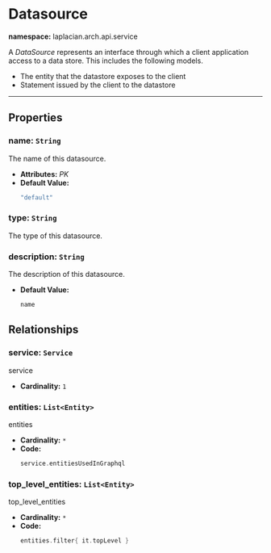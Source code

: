 # **Datasource**
**namespace:** laplacian.arch.api.service

A *DataSource* represents an interface through which a client application access to a data store.
This includes the following models.
- The entity that the datastore exposes to the client
- Statement issued by the client to the datastore




---

## Properties

### name: `String`
The name of this datasource.
- **Attributes:** *PK*
- **Default Value:**
  ```kotlin
  "default"
  ```

### type: `String`
The type of this datasource.

### description: `String`
The description of this datasource.
- **Default Value:**
  ```kotlin
  name
  ```

## Relationships

### service: `Service`
service
- **Cardinality:** `1`

### entities: `List<Entity>`
entities
- **Cardinality:** `*`
- **Code:**
  ```kotlin
  service.entitiesUsedInGraphql
  ```

### top_level_entities: `List<Entity>`
top_level_entities
- **Cardinality:** `*`
- **Code:**
  ```kotlin
  entities.filter{ it.topLevel }
  ```